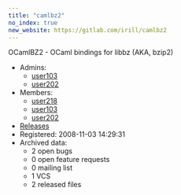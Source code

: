 ```yaml
---
title: "camlbz2"
no_index: true
new_website: https://gitlab.com/irill/camlbz2
---
```


OCamlBZ2 - OCaml bindings for libbz (AKA, bzip2)


* Admins:
  * [user103](/users/user103)
  * [user202](/users/user202)
* Members:
  * [user218](/users/user218)
  * [user103](/users/user103)
  * [user202](/users/user202)
* [Releases](https://download.ocamlcore.org/camlbz2)
* Registered: 2008-11-03 14:29:31
* Archived data:
  * 2 open bugs
  * 0 open feature requests
  * 0 mailing list
  * 1 VCS
  * 2 released files
